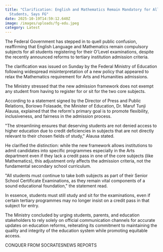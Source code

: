 ```yaml
---
title: "Clarification: English and Mathematics Remain Mandatory for All O'Level
  Students, Says FG"
date: 2025-10-19T14:59:12.640Z
image: /images/uploads/fg-edu.jpeg
category: Latest
---
```

The Federal Government has stepped in to quell public confusion, reaffirming that English Language and Mathematics remain compulsory subjects for all students registering for their O'Level examinations, despite the recently announced reforms to tertiary institution admission criteria.

The clarification was issued on Sunday by the Federal Ministry of Education following widespread misinterpretation of a new policy that appeared to relax the Mathematics requirement for Arts and Humanities admissions.

The Ministry stressed that the new admission framework does not exempt any student from having to register for or sit for the two core subjects.

According to a statement signed by the Director of Press and Public Relations, Boriowo Folasade, the Minister of Education, Dr. Maruf Tunji Alausa, explained that the reform's primary goal is to promote flexibility, inclusiveness, and fairness in the admission process.

"The streamlining ensures that deserving students are not denied access to higher education due to credit deficiencies in subjects that are not directly relevant to their chosen fields of study," Alausa stated.

He clarified the distinction: while the new framework allows institutions to admit candidates into specific programmes especially in the Arts department even if they lack a credit pass in one of the core subjects (like Mathematics), this adjustment only affects the admission criteria, not the fundamental secondary school curriculum.

"All students must continue to take both subjects as part of their Senior School Certificate Examinations, as they remain vital components of a sound educational foundation," the statement read.

In essence, students must still study and sit for the examinations, even if certain tertiary programmes may no longer insist on a credit pass in that subject for entry.

The Ministry concluded by urging students, parents, and education stakeholders to rely solely on official communication channels for accurate updates on education reforms, reiterating its commitment to maintaining the quality and integrity of the education system while promoting equitable access.

C﻿ONQUER FROM SOCRATESNEWS REPORTS